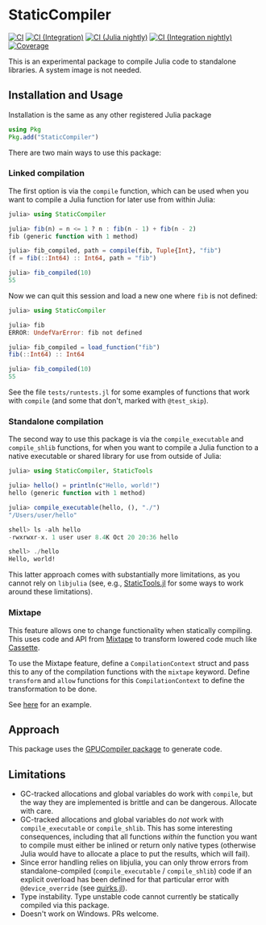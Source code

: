 # StaticCompiler

[![CI](https://github.com/tshort/StaticCompiler.jl/actions/workflows/ci.yml/badge.svg)](https://github.com/tshort/StaticCompiler.jl/actions/workflows/ci.yml)
[![CI (Integration)](https://github.com/tshort/StaticCompiler.jl/actions/workflows/ci-integration.yml/badge.svg)](https://github.com/tshort/StaticCompiler.jl/actions/workflows/ci-integration.yml)
[![CI (Julia nightly)](https://github.com/tshort/StaticCompiler.jl/workflows/CI%20(Julia%20nightly)/badge.svg)](https://github.com/tshort/StaticCompiler.jl/actions/workflows/ci-julia-nightly.yml)
[![CI (Integration nightly)](https://github.com/tshort/StaticCompiler.jl/actions/workflows/ci-integration-nightly.yml/badge.svg)](https://github.com/tshort/StaticCompiler.jl/actions/workflows/ci-integration-nightly.yml)
[![Coverage](https://codecov.io/gh/tshort/StaticCompiler.jl/branch/master/graph/badge.svg)](https://codecov.io/gh/tshort/StaticCompiler.jl)

This is an experimental package to compile Julia code to standalone libraries. A system image is not needed.

## Installation and Usage
Installation is the same as any other registered Julia package
```julia
using Pkg
Pkg.add("StaticCompiler")
```

There are two main ways to use this package:

### Linked compilation
The first option is via the `compile` function, which can be used when you want to compile a Julia function for later use from within Julia:
```julia
julia> using StaticCompiler

julia> fib(n) = n <= 1 ? n : fib(n - 1) + fib(n - 2)
fib (generic function with 1 method)

julia> fib_compiled, path = compile(fib, Tuple{Int}, "fib")
(f = fib(::Int64) :: Int64, path = "fib")

julia> fib_compiled(10)
55
```
Now we can quit this session and load a new one where `fib` is not defined:
```julia
julia> using StaticCompiler

julia> fib
ERROR: UndefVarError: fib not defined

julia> fib_compiled = load_function("fib")
fib(::Int64) :: Int64

julia> fib_compiled(10)
55
```
See the file `tests/runtests.jl` for some examples of functions that work with `compile` (and some that don't, marked with `@test_skip`).

### Standalone compilation
The second way to use this package is via the `compile_executable` and `compile_shlib` functions, for when you want to compile a Julia function to a native executable or shared library for use from outside of Julia:
```julia
julia> using StaticCompiler, StaticTools

julia> hello() = println(c"Hello, world!")
hello (generic function with 1 method)

julia> compile_executable(hello, (), "./")
"/Users/user/hello"

shell> ls -alh hello
-rwxrwxr-x. 1 user user 8.4K Oct 20 20:36 hello

shell> ./hello
Hello, world!
```
This latter approach comes with substantially more limitations, as you cannot rely on `libjulia` (see, e.g., [StaticTools.jl](https://github.com/brenhinkeller/StaticTools.jl) for some ways to work around these limitations).

### Mixtape

This feature allows one to change functionality when statically compiling. This uses code and API from [Mixtape](https://github.com/JuliaCompilerPlugins/Mixtape.jl) to transform lowered code much like [Cassette](https://github.com/JuliaLabs/Cassette.jl).

To use the Mixtape feature, define a `CompilationContext` struct and pass this to any of the compilation functions with the `mixtape` keyword. Define `transform` and `allow` functions for this `CompilationContext` to define the transformation to be done.

See [here](https://github.com/tshort/StaticCompiler.jl/blob/master/test/testintegration.jl#L329) for an example.

## Approach

This package uses the [GPUCompiler package](https://github.com/JuliaGPU/GPUCompiler.jl) to generate code.

## Limitations

* GC-tracked allocations and global variables do work with `compile`, but the way they are implemented is brittle and can be dangerous. Allocate with care.
* GC-tracked allocations and global variables do *not* work with `compile_executable` or `compile_shlib`. This has some interesting consequences, including that all functions _within_ the function you want to compile must either be inlined or return only native types (otherwise Julia would have to allocate a place to put the results, which will fail).
* Since error handling relies on libjulia, you can only throw errors from standalone-compiled (`compile_executable` / `compile_shlib`) code if an explicit overload has been defined for that particular error with `@device_override` (see [quirks.jl](src/quirks.jl)).
* Type instability. Type unstable code cannot currently be statically compiled via this package.
* Doesn't work on Windows. PRs welcome.
